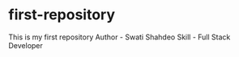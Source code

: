 # first-repository

This is my first repository
Author - Swati Shahdeo
Skill - Full Stack Developer
